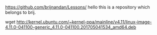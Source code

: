 https://github.com/brijnandan/Lessons/
hello this is a repository which belongs to brij.


wget http://kernel.ubuntu.com/~kernel-ppa/mainline/v4.11/linux-image-4.11.0-041100-generic_4.11.0-041100.201705041534_amd64.deb
